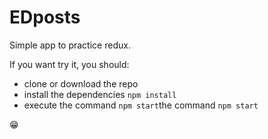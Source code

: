 # EDposts

Simple app to practice redux.

If you want try it, you should:
 - clone or download the repo
 - install the dependencies `npm install`
 - execute the command `npm start`the command `npm start`


😁

